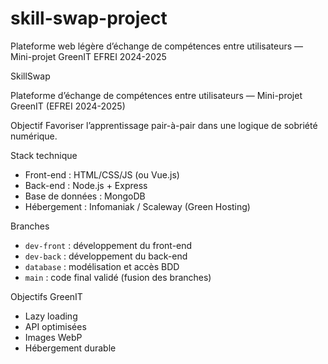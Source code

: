 # skill-swap-project
Plateforme web légère d’échange de compétences entre utilisateurs — Mini-projet GreenIT EFREI 2024-2025

SkillSwap

Plateforme d’échange de compétences entre utilisateurs — Mini-projet GreenIT (EFREI 2024-2025)

Objectif
Favoriser l’apprentissage pair-à-pair dans une logique de sobriété numérique.

Stack technique
- Front-end : HTML/CSS/JS (ou Vue.js)
- Back-end : Node.js + Express
- Base de données : MongoDB
- Hébergement : Infomaniak / Scaleway (Green Hosting)

Branches
- `dev-front` : développement du front-end
- `dev-back` : développement du back-end
- `database` : modélisation et accès BDD
- `main` : code final validé (fusion des branches)

Objectifs GreenIT
- Lazy loading
- API optimisées
- Images WebP
- Hébergement durable

